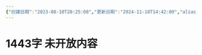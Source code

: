 ```yaml
---
{"创建日期":"2023-08-10T20:25:00","更新日期":"2024-11-18T14:42:00","aliases":["你拯救了什么，又失去了什么"],"tags":["人类"],"dg-publish":true,"permalink":"/闳推演/推演-致那未曾抵达的“真实”/","dgPassFrontmatter":true}
---
```


# 1443字 未开放内容